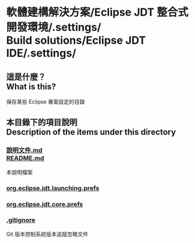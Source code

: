 # 軟體建構解決方案/Eclipse JDT 整合式開發環境/.settings/<br>Build solutions/Eclipse JDT IDE/.settings/
## 這是什麼？<br />What is this?
保存某些 Eclipse 專案設定的目錄

## 本目錄下的項目說明<br />Description of the items under this directory
### [說明文件.md<br>README.md](README.md)
本說明檔案

### [org.eclipse.jdt.launching.prefs](org.eclipse.jdt.launching.prefs)

### [org.eclipse.jdt.core.prefs](org.eclipse.jdt.core.prefs)

### [.gitignore](.gitignore)
Git 版本控制系統版本追蹤忽略文件
